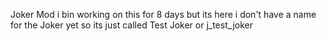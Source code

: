 Joker Mod
i bin working on this for 8 days but its here
i don't have a name for the Joker yet so its just called Test Joker or j_test_joker
